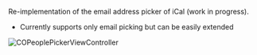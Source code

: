 Re-implementation of the email address picker of iCal (work in progress).

  - Currently supports only email picking but can be easily extended

![COPeoplePickerViewController](https://github.com/eaigner/COPeoplePickerViewController/raw/resources/resources/picker.png "COPeoplePickerViewController")
